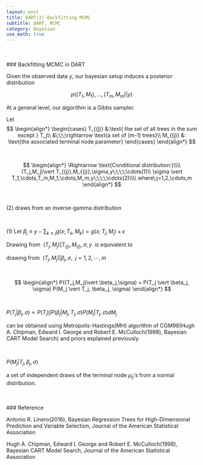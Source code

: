 ```yaml
---
layout: post
title: DART(2)-Backfitting MCMC
subtitle: DART, MCMC
category: Bayesian
use_math: true
---
```


<br>
<br>
### Backfitting MCMC in DART

Given the observed data $y$, our bayesian setup induces a posterior distribution

$$ p((T_1, M_1), \dots, (T_m,M_m) \vert y)$$

At a general level, our algorithm is a Gibbs sampler.

Let
$$
\begin{align*}
\begin{cases}
T_{(j)} &:\text{ the set of all trees in the sum except  } T_j\\
&\;\;\;\rightarrow \text{a set of (m-1) trees}\\
M_{(j)} &: \text{the associated terminal node parameter}
\end{cases}
\end{align*}
$$

<br>

$$
\begin{align*}
\Rightarrow \text{Conditional distribution:}\\\\
(T_j,M_j)\vert T_{(j)},M_{(j)},\sigma,y\;\;\;\;\cdots(1)\\
\sigma \vert T_1,\cdots,T_m,M_1,\cdots,M_m,y\;\;\;\;\cdots(2)\\\\
where\;j=1,2,\cdots,m
\end{align*}
$$

<br>

(2) draws from an inverse-gamma distribution

<br>

(1) Let $\beta_j \equiv y- \sum_{k \neq j} g(x;T_k,M_k) = g(x;T_j,M_j)+\epsilon$

Drawing from $\;(T_j,M_j)\vert T_{(j)},M_{(j)},\sigma,y\;$ is equivalent to

drawing from $\;(T_j,M_j)\vert \beta_j,\sigma,\;\;j=1,2,\cdots,m$

<br>

$$
\begin{align*}
P((T_j,M_j)\vert \beta_j,\sigma) = P(T_j \vert \beta_j, \sigma) P(M_j \vert T_j, \beta_j, \sigma)
\end{align*}
$$

<br>

$P(T_j \vert \beta_j, \sigma) \propto P(T_j) \int P(\beta_j \vert M_j, T_j, \sigma) P(M_j \vert T_j, \sigma) dM_j$

can be obtained using Metropolis-Hastings(MH) algorithm of CGM98(Hugh A. Chipman, Edward I. George and Robert E. McCulloch(1998), Bayesian CART Model Search) and priors explained previously.

<br>

$P(M_j \vert T_j, \beta_j, \sigma)$

a set of independent draws of the terminal node $\mu_{ij}$'s from a normal distribution.



<br>
<br>
### Reference

Antonio R. Linero(2016), Bayesian Regression Trees for High-Dimensional Prediction and Variable Selection, Journal of the American Statistical Association

Hugh A. Chipman, Edward I. George and Robert E. McCulloch(1998), Bayesian CART Model Search, Journal of the American Statistical Association

<br>
<br>
